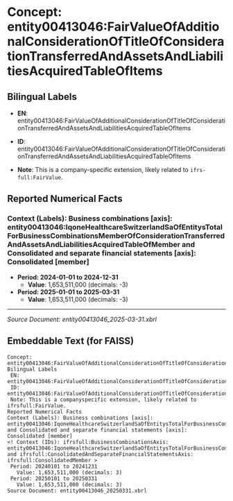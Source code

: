 # Concept: entity00413046:FairValueOfAdditionalConsiderationOfTitleOfConsiderationTransferredAndAssetsAndLiabilitiesAcquiredTableOfItems

## Bilingual Labels
- **EN**: entity00413046:FairValueOfAdditionalConsiderationOfTitleOfConsiderationTransferredAndAssetsAndLiabilitiesAcquiredTableOfItems

- **ID**: entity00413046:FairValueOfAdditionalConsiderationOfTitleOfConsiderationTransferredAndAssetsAndLiabilitiesAcquiredTableOfItems
- **Note**: This is a company-specific extension, likely related to `ifrs-full:FairValue`.

## Reported Numerical Facts

### **Context (Labels): Business combinations [axis]: entity00413046:IqoneHealthcareSwitzerlandSaOfEntitysTotalForBusinessCombinationsMemberOfConsiderationTransferredAndAssetsAndLiabilitiesAcquiredTableOfMember and Consolidated and separate financial statements [axis]: Consolidated [member]**
<!-- Context (IDs): ifrs-full:BusinessCombinationsAxis: entity00413046:IqoneHealthcareSwitzerlandSaOfEntitysTotalForBusinessCombinationsMemberOfConsiderationTransferredAndAssetsAndLiabilitiesAcquiredTableOfMember and ifrs-full:ConsolidatedAndSeparateFinancialStatementsAxis: ifrs-full:ConsolidatedMember -->
- **Period: 2024-01-01 to 2024-12-31**
  - **Value**: 1,653,511,000 (decimals: -3)
- **Period: 2025-01-01 to 2025-03-31**
  - **Value**: 1,653,511,000 (decimals: -3)

---
*Source Document: entity00413046_2025-03-31.xbrl*
## Embeddable Text (for FAISS)
```text
Concept: entity00413046:FairValueOfAdditionalConsiderationOfTitleOfConsiderationTransferredAndAssetsAndLiabilitiesAcquiredTableOfItems
Bilingual Labels
 EN: entity00413046:FairValueOfAdditionalConsiderationOfTitleOfConsiderationTransferredAndAssetsAndLiabilitiesAcquiredTableOfItems
 ID: entity00413046:FairValueOfAdditionalConsiderationOfTitleOfConsiderationTransferredAndAssetsAndLiabilitiesAcquiredTableOfItems
 Note: This is a companyspecific extension, likely related to ifrsfull:FairValue.
Reported Numerical Facts
Context (Labels): Business combinations [axis]: entity00413046:IqoneHealthcareSwitzerlandSaOfEntitysTotalForBusinessCombinationsMemberOfConsiderationTransferredAndAssetsAndLiabilitiesAcquiredTableOfMember and Consolidated and separate financial statements [axis]: Consolidated [member]
<! Context (IDs): ifrsfull:BusinessCombinationsAxis: entity00413046:IqoneHealthcareSwitzerlandSaOfEntitysTotalForBusinessCombinationsMemberOfConsiderationTransferredAndAssetsAndLiabilitiesAcquiredTableOfMember and ifrsfull:ConsolidatedAndSeparateFinancialStatementsAxis: ifrsfull:ConsolidatedMember >
 Period: 20240101 to 20241231
   Value: 1,653,511,000 (decimals: 3)
 Period: 20250101 to 20250331
   Value: 1,653,511,000 (decimals: 3)
Source Document: entity00413046_20250331.xbrl
```